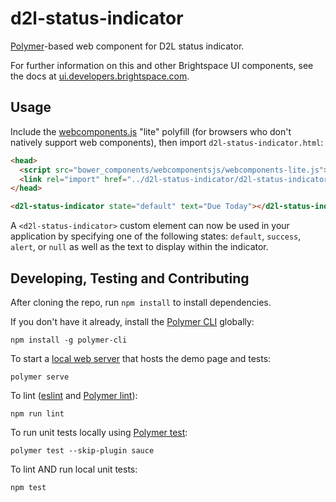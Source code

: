 # d2l-status-indicator

[Polymer](https://www.polymer-project.org)-based web component for D2L status indicator.

For further information on this and other Brightspace UI components, see the docs at [ui.developers.brightspace.com](http://ui.developers.brightspace.com/).

## Usage

Include the [webcomponents.js](http://webcomponents.org/polyfills/) "lite" polyfill (for browsers who don't natively support web components), then import `d2l-status-indicator.html`:

```html
<head>
  <script src="bower_components/webcomponentsjs/webcomponents-lite.js"></script>
  <link rel="import" href="../d2l-status-indicator/d2l-status-indicator.html">
</head>

<d2l-status-indicator state="default" text="Due Today"></d2l-status-indicator>
```

A `<d2l-status-indicator>` custom element can now be used in your application by specifying one of the following states: `default`, `success`, `alert`, or `null` as well as the text to display within the indicator.

## Developing, Testing and Contributing

After cloning the repo, run `npm install` to install dependencies.

If you don't have it already, install the [Polymer CLI](https://www.polymer-project.org/2.0/docs/tools/polymer-cli) globally:

```shell
npm install -g polymer-cli
```

To start a [local web server](https://www.polymer-project.org/2.0/docs/tools/polymer-cli-commands#serve) that hosts the demo page and tests:

```shell
polymer serve
```

To lint ([eslint](http://eslint.org/) and [Polymer lint](https://www.polymer-project.org/2.0/docs/tools/polymer-cli-commands#lint)):

```shell
npm run lint
```

To run unit tests locally using [Polymer test](https://www.polymer-project.org/2.0/docs/tools/polymer-cli-commands#tests):

```shell
polymer test --skip-plugin sauce
```

To lint AND run local unit tests:

```shell
npm test
```
